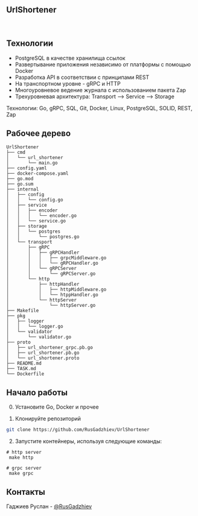 ## UrlShortener

<br/>

## Технологии

- PostgreSQL в качестве хранилища ссылок
- Развертывание приложения независимо от платформы с помощью Docker
- Разработка API в соответствии с принципами REST
- На транспортном уровне - gRPC и HTTP
- Многоуровневое ведение журнала с использованием пакета Zap
- Трехуровневая архитектура: Transport –> Service –> Storage

Технологии: Go, gRPC, SQL, Git, Docker, Linux, PostgreSQL, SOLID, REST, Zap

## Рабочее дерево
```
UrlShortener
├── cmd
│   └── url_shortener
│       └── main.go
├── config.yaml
├── docker-compose.yaml
├── go.mod
├── go.sum
├── internal
│   ├── config
│   │   └── config.go
│   ├── service
│   │   ├── encoder
│   │   │   └── encoder.go
│   │   └── service.go
│   ├── storage
│   │   └── postgres
│   │       └── postgres.go
│   └── transport
│       ├── gRPC
│       │   ├── gRPCHandler
│       │   │   ├── grpcMiddleware.go
│       │   │   └── gRPCHandler.go
│       │   └── gRPCServer
│       │       └── gRPCServer.go
│       └── http
│           ├── httpHandler
│           │   ├── httpMiddleware.go
│           │   └── htppHandler.go
│           └── httpServer
│               └── httpServer.go
├── Makefile
├── pkg
│   ├── logger
│   │   └── logger.go
│   └── validator
│       └── validator.go
├── proto
│   ├── url_shortener_grpc.pb.go
│   ├── url_shortener.pb.go
│   └── url_shortener.proto
├── README.md
├── TASK.md
└── Dockerfile

```

##  Начало работы

0. Установите Go, Docker и прочее

1. Клонируйте репозиторий

```bash
git clone https://github.com/RusGadzhiev/UrlShortener
```   

2. Запустите контейнеры, используя следующие команды:
```
# http server
 make http
```

```
# grpc server
 make grpc
```

## Контакты 

Гаджиев Руслан - [@RusGadzhiev](https://t.me/driveinyourheart)

